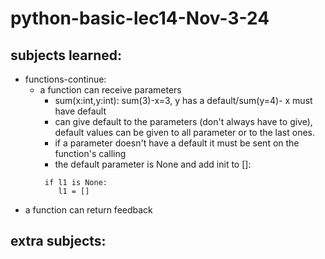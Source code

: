 # python-basic-lec14-Nov-3-24

## subjects learned:

* functions-continue:
    * a function can receive parameters
        * sum(x:int,y:int): sum(3)-x=3, y has a default/sum(y=4)- x must have default
        * can give default to the parameters (don't always have to give), default values can be given to all parameter or to the last ones.
        * if a parameter doesn't have a default it must be sent on the function's calling
        * the default parameter is None and add init to []:
      ```
       if l1 is None:
          l1 = []
      ```
* a function can return feedback

## extra subjects:
